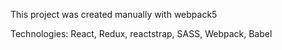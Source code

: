 This project was created manually with webpack5

Technologies:
React,
Redux,
reactstrap,
SASS,
Webpack,
Babel
